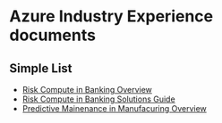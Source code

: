 # Azure Industry Experience documents

## Simple List

- [Risk Compute in Banking Overview](/azure/industry/financial/risk-compute-overview)
- [Risk Compute in Banking Solutions Guide](/azure/industry/financial/risk-compute-sg)
- [Predictive Mainenance in Manufacuring Overview](/azure/industry/manufacturing/pdm-overview)